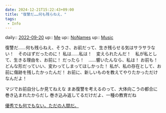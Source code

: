 ```yaml
---
date: 2024-12-21T15:22:43+09:00
title: "復讐だ……何も残らねえ、"
tags:
 - Info
---
```


daily:: [2022-09-20](Daily_Note/2022-09-20.md)
up:: [Me](Bar/Novel/Chaos/Me.md)
up:: [NoNames](../Bar/Novel/Chaos/NoNames.md)
up:: [Music](../Bar/Novel/Topics/Music.md)

復讐だ……何も残らねえ、そうさ、お前だって、生き残らせる気はサラサラない！　そのはずだったのに！
私は……私は！　変えられたんだ！　私が私として、生きる理由を、お前に！
だったら！　……響いたんなら、私は！
お前も！　どんな形だっていい、変わってしまってほしかった！
私が、私の存在として、お前に傷跡を残したかったんだ！
お前に、新しいものを教えてやりたかっただけなんだよ！

マジでお前自分しか見てねえな
まあ復讐を考えるのって、大体向こうの都合に巻き込まれたからだし
巻き込み返してるだけだよ、一種の教育だね

[優秀でも何でもない。ただの人間だ。](優秀でも何でもない。ただの人間だ。.md)